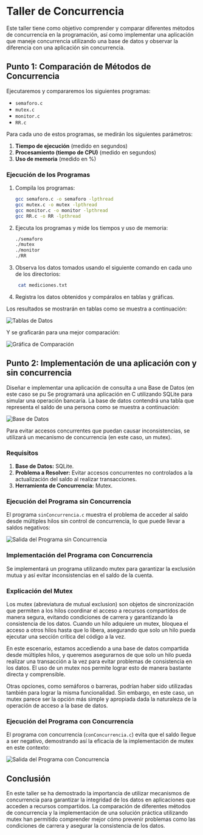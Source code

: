 # Taller de Concurrencia

Este taller tiene como objetivo comprender y comparar diferentes métodos de concurrencia en la programación, así como implementar una aplicación que maneje concurrencia utilizando una base de datos y observar la diferencia con una aplicación sin concurrencia. 

## Punto 1: Comparación de Métodos de Concurrencia

Ejecutaremos y compararemos los siguientes programas:

- `semaforo.c`
- `mutex.c`
- `monitor.c`
- `RR.c`

Para cada uno de estos programas, se medirán los siguientes parámetros:

1. **Tiempo de ejecución** (medido en segundos)
2. **Procesamiento (tiempo de CPU)** (medido en segundos)
3. **Uso de memoria** (medido en %)

### Ejecución de los Programas

1. Compila los programas:
    ```sh
    gcc semaforo.c -o semaforo -lpthread
    gcc mutex.c -o mutex -lpthread
    gcc monitor.c -o monitor -lpthread
    gcc RR.c -o RR -lpthread
    ```

2. Ejecuta los programas y mide los tiempos y uso de memoria:
    ```sh
    ./semaforo
    ./mutex
    ./monitor
    ./RR
    ```

3. Observa los datos tomados usando el siguiente comando en cada uno de los directorios:
   ```sh
    cat mediciones.txt
    ```
   
5. Registra los datos obtenidos y compáralos en tablas y gráficas.

Los resultados se mostrarán en tablas como se muestra a continuación:

![Tablas de Datos](Imagenes/TablasDatos.PNG)

Y se graficarán para una mejor comparación:

![Gráfica de Comparación](Imagenes/GraficaComparacion.PNG)

## Punto 2: Implementación de una aplicación con y sin concurrencia

Diseñar e implementar una aplicación de consulta a una Base de Datos (en este caso se pu
Se programará una aplicación en C utilizando SQLite para simular una operación bancaria. La base de datos contendrá una tabla que representa el saldo de una persona como se muestra a continuación:

![Base de Datos](Imagenes/BaseDatos.jpg)

Para evitar accesos concurrentes que puedan causar inconsistencias, se utilizará un mecanismo de concurrencia (en este caso, un mutex).

### Requisitos

1. **Base de Datos:** SQLite.
2. **Problema a Resolver:** Evitar accesos concurrentes no controlados a la actualización del saldo al realizar transacciones.
3. **Herramienta de Concurrencia:** Mutex.

### Ejecución del Programa sin Concurrencia

El programa `sinConcurrencia.c` muestra el problema de acceder al saldo desde múltiples hilos sin control de concurrencia, lo que puede llevar a saldos negativos:

![Salida del Programa sin Concurrencia](Imagenes/SalidaPrograma_sinConcurrencia.jpg)

### Implementación del Programa con Concurrencia

Se implementará un programa utilizando mutex para garantizar la exclusión mutua y así evitar inconsistencias en el saldo de la cuenta.

### Explicación del Mutex

Los mutex (abreviatura de mutual exclusion) son objetos de sincronización que permiten a los hilos coordinar el acceso a recursos compartidos de manera segura, evitando condiciones de carrera y garantizando la consistencia de los datos. Cuando un hilo adquiere un mutex, bloquea el acceso a otros hilos hasta que lo libera, asegurando que solo un hilo pueda ejecutar una sección crítica del código a la vez.

En este escenario, estamos accediendo a una base de datos compartida desde múltiples hilos, y queremos asegurarnos de que solo un hilo pueda realizar una transacción a la vez para evitar problemas de consistencia en los datos. El uso de un mutex nos permite lograr esto de manera bastante directa y comprensible.

Otras opciones, como semáforos o barreras, podrían haber sido utilizadas también para lograr la misma funcionalidad. Sin embargo, en este caso, un mutex parece ser la opción más simple y apropiada dada la naturaleza de la operación de acceso a la base de datos.

### Ejecución del Programa con Concurrencia

El programa con concurrencia (`conConcurrencia.c`) evita que el saldo llegue a ser negativo, demostrando así la eficacia de la implementación de mutex en este contexto:

![Salida del Programa con Concurrencia](Imagenes/SalidaPrograma_conConcurrencia.jpg)

## Conclusión

En este taller se ha demostrado la importancia de utilizar mecanismos de concurrencia para garantizar la integridad de los datos en aplicaciones que acceden a recursos compartidos. La comparación de diferentes métodos de concurrencia y la implementación de una solución práctica utilizando mutex han permitido comprender mejor cómo prevenir problemas como las condiciones de carrera y asegurar la consistencia de los datos.

